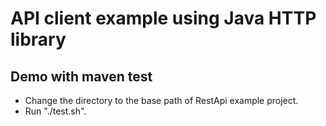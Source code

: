 # API client example using Java HTTP library

## Demo with maven test
* Change the directory to the base path of RestApi example project.
* Run "./test.sh".